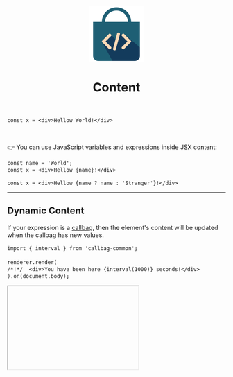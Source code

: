 <div align="center">
  <img src="/docs/assets/callbag-jsx.svg" width="128px"/>
  <h1>Content</h1>
</div>

<br>

```tsx
const x = <div>Hellow World!</div>
```

<br>

👉 You can use JavaScript variables and expressions inside JSX content:

```tsx
const name = 'World';
const x = <div>Hellow {name}!</div>
```

```tsx
const x = <div>Hellow {name ? name : 'Stranger'}!</div>
```

---

## Dynamic Content

If your expression is a [callbag](/reactivity/callbags), then the element's content
will be updated when the callbag has new values.

```tsx
import { interval } from 'callbag-common';

renderer.render(
/*!*/  <div>You have been here {interval(1000)} seconds!</div>
).on(document.body);
```
<iframe deferred-src="https://callbag-jsx-demo-timer1.stackblitz.io" height="192"/>

> :Buttons
> > :Button label=Playground, url=https://stackblitz.com/edit/callbag-jsx-demo-timer1?file=index.tsx

<br>

> 👉 Values of the provided callbag are only listened to while the element lives on the DOM:
> ```tsx
> const name = state('Jack');
> const div = <div>Hellow {name}!</div>;
> 
> console.log(div.textContent);           // > Hellow !
> 
> renderer.render(div).on(document.body); // --> now `div` starts listening to `name`
> console.log(div.textContent);           // > Hellow Jack!
> 
> name.set('John');                       // --> `div` updates itself with `name`
> console.log(div.textContent);           // > Hellow John!
> 
> renderer.remove(div);                   // --> `div` stops listening to `name`
> name.set('Jonas');                      // --> so this update will be missed
> console.log(div.textContent);           // > Hellow John!
> ```
>
> > :Buttons
> > > :Button label=Playground, url=https://stackblitz.com/edit/callbag-jsx-content-lifecycle

---

## Escaping

JSX content is escaped by default, so HTML strings would be rendered as if they were strings.
However sometimes it is useful to set content of an element directly to some HTML string,
similar to setting `element.innerHTML`.

To do this, simply set the `_content` attribute of your element:

```tsx
import marked from 'marked';

const input = state('');
const markdown = expr($ => marked($(input)));

renderer.render(<>
  <textarea _state={input} placeholder='type some markdown ...'/>
/*!*/  <div _content={markdown}/>
</>).on(document.body);
```
<iframe deferred-src="https://callbag-jsx-demo-marked.stackblitz.io" height="256"/>

> :Buttons
> > :Button label=Playground, url=https://stackblitz.com/edit/callbag-jsx-demo-marked

<br>

> ⚠️ **WARNING** ⚠️
>
> Using `_content` attribute might allow attackers to inject their own JavaScript
> into your webpage, which allows them access to data that otherwise would only be
> available to your own JavaScript (data such as cookies). This type of attack is known
> as [XSS attack](https://owasp.org/www-community/attacks/xss/) and the best way to
> protect against it is to check custom HTML generated from user input before
> adding it to the DOM.

<br><br>

> :ToCPrevNext

<br><br>

<div align="center">
  <img src="/docs/assets/callbag.svg" width="256px"/>
</div>
